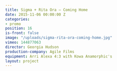 ```yaml
---
title: Sigma + Rita Ora — Coming Home
date: 2015-11-06 00:00:00 Z
categories:
- promo
position: 16
is-front: false
image: "/uploads/sigma-rita-ora-coming-home.jpg"
vimeo: 144877063
director: Georgia Hudson
production-company: Agile Films
equipment: Arri Alexa 4:3 with Kowa Anamorphic's
layout: project
---
```


